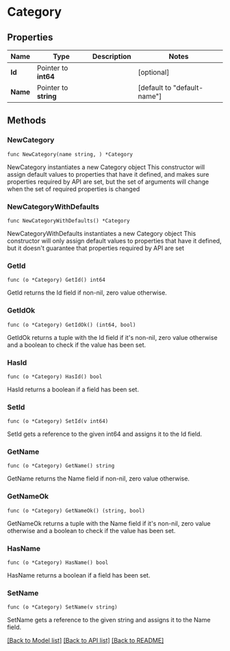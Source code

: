# Category

## Properties

Name | Type | Description | Notes
------------ | ------------- | ------------- | -------------
**Id** | Pointer to **int64** |  | [optional] 
**Name** | Pointer to **string** |  | [default to "default-name"]

## Methods

### NewCategory

`func NewCategory(name string, ) *Category`

NewCategory instantiates a new Category object
This constructor will assign default values to properties that have it defined,
and makes sure properties required by API are set, but the set of arguments
will change when the set of required properties is changed

### NewCategoryWithDefaults

`func NewCategoryWithDefaults() *Category`

NewCategoryWithDefaults instantiates a new Category object
This constructor will only assign default values to properties that have it defined,
but it doesn't guarantee that properties required by API are set

### GetId

`func (o *Category) GetId() int64`

GetId returns the Id field if non-nil, zero value otherwise.

### GetIdOk

`func (o *Category) GetIdOk() (int64, bool)`

GetIdOk returns a tuple with the Id field if it's non-nil, zero value otherwise
and a boolean to check if the value has been set.

### HasId

`func (o *Category) HasId() bool`

HasId returns a boolean if a field has been set.

### SetId

`func (o *Category) SetId(v int64)`

SetId gets a reference to the given int64 and assigns it to the Id field.

### GetName

`func (o *Category) GetName() string`

GetName returns the Name field if non-nil, zero value otherwise.

### GetNameOk

`func (o *Category) GetNameOk() (string, bool)`

GetNameOk returns a tuple with the Name field if it's non-nil, zero value otherwise
and a boolean to check if the value has been set.

### HasName

`func (o *Category) HasName() bool`

HasName returns a boolean if a field has been set.

### SetName

`func (o *Category) SetName(v string)`

SetName gets a reference to the given string and assigns it to the Name field.


[[Back to Model list]](../README.md#documentation-for-models) [[Back to API list]](../README.md#documentation-for-api-endpoints) [[Back to README]](../README.md)


